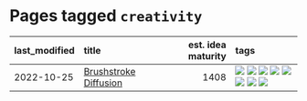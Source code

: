 # Pages tagged `creativity`

|last_modified|title|est. idea maturity|tags
|:---|:---|---:|:---|
|2022-10-25|[Brushstroke Diffusion](../brushstroke-diffusion.md)|1408|[![](https://img.shields.io/badge/tag-artisticstyletransfer-296bb1)](../tags/artisticstyletransfer.md) [![](https://img.shields.io/badge/tag-creativity-606780)](../tags/creativity.md) [![](https://img.shields.io/badge/tag-deepgenerativemodeling-9a9fc4)](../tags/deepgenerativemodeling.md) [![](https://img.shields.io/badge/tag-experimental-c4fb38)](../tags/experimental.md) [![](https://img.shields.io/badge/tag-image_processing-d7de4b)](../tags/image_processing.md) [![](https://img.shields.io/badge/tag-modeltraining-82f6b0)](../tags/modeltraining.md) [![](https://img.shields.io/badge/tag-painting-7a169c)](../tags/painting.md) [![](https://img.shields.io/badge/tag-wip-12f6d5)](../tags/wip.md)|